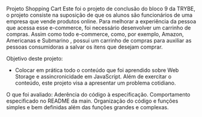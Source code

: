 Projeto Shopping Cart
Este foi o projeto de conclusão do bloco 9 da TRYBE, o projeto consiste na suposição de que os alunos são funcionários de uma empresa que vende produtos online. Para melhorar a experiência da pessoa que acessa esse e-commerce, foi necessário desenvolver um carrinho de compras.
Assim como todo e-commerce, como, por exemplo, Amazon, Americanas e Submarino , possui um carrinho de compras para auxiliar as pessoas consumidoras a salvar os itens que desejam comprar.

Objetivo deste projeto:
- Colocar em prática todo o conteúdo que foi aprendido sobre Web Storage e assincronicidade em JavaScript. Além de exercitar o conteúdo, este projeto visa a apresentar um problema cotidiano.

O que foi avaliado:
Aderência do código à especificação. Comportamento especificado no README da main.
Organização do código e funções simples e bem definidas além das funções grandes e complexas.
